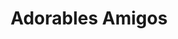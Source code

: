 ---
title: "Adorables Amigos"
url: /ciudad-autonoma-de-buenos-aires/adorables-amigos/
shop: mascotas
---